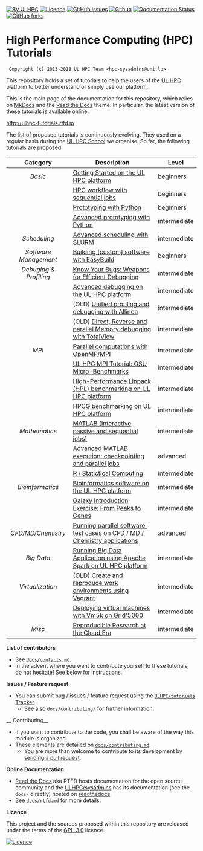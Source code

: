 [![By ULHPC](https://img.shields.io/badge/by-ULHPC-blue.svg)](https://hpc.uni.lu) [![Licence](https://img.shields.io/badge/license-GPL--3.0-blue.svg)](http://www.gnu.org/licenses/gpl-3.0.html) [![GitHub issues](https://img.shields.io/github/issues/ULHPC/tutorials.svg)](https://github.com/ULHPC/tutorials/issues/) [![Github](https://img.shields.io/badge/sources-github-green.svg)](https://github.com/ULHPC/tutorials/) [![Documentation Status](http://readthedocs.org/projects/ulhpc-tutorials/badge/?version=latest)](http://ulhpc-tutorials.readthedocs.io) [![GitHub forks](https://img.shields.io/github/stars/ULHPC/tutorials.svg?style=social&label=Star)](https://github.com/ULHPC/tutorials)

# High Performance Computing (HPC) Tutorials

     Copyright (c) 2013-2018 UL HPC Team <hpc-sysadmins@uni.lu>

This repository holds a set of tutorials to help the users of the [UL HPC](https://hpc.uni.lu) platform to better understand or simply use our platform.

This is the main page of the documentation for this repository, which relies on [MkDocs](http://www.mkdocs.org/) and the [Read the Docs](http://readthedocs.io) theme.
In particular, the latest version of these tutorials is available online:

<http://ulhpc-tutorials.rtfd.io>

The list of proposed tutorials is continuously evolving.
They used on a regular basis during the [UL HPC School](http://hpc.uni.lu/hpc-school/) we organise.
So far, the following tutorials are proposed:

| **Category**           | **Description**                                                                             | **Level**      |
| :----------:           | ----------------------------------------------------------------------------                | -------------- |
| _Basic_                | [Getting Started on the UL HPC platform](beginners/)                                        | beginners      |
|                        | [HPC workflow with sequential jobs](basic/sequential_jobs/)                                 | beginners      |
|                        | [Prototyping with Python](python/basics/)                                                   | beginners      |
|                        | [Advanced prototyping with Python](python/advanced/)                                        | intermediate   |
| _Scheduling_           | [Advanced scheduling with SLURM](scheduling/advanced)                                       | intermediate   |
| _Software Management_  | [Building [custom] software with EasyBuild](tools/easyBuild/)                               | beginners      |
| _Debuging & Profiling_ | [Know Your Bugs: Weapons for Efficient Debugging](debugging/basics/)                        | intermediate   |
|                        | [Advanced debugging on the UL HPC platform](debugging/advanced/)                            | intermediate   |
|                        | (OLD) [Unified profiling and debugging with Allinea](advanced/Allinea/)                     | intermediate   |
|                        | (OLD) [Direct,  Reverse and parallel Memory debugging with TotalView](advanced/TotalView/)  | intermediate   |
| _MPI_                  | [Parallel computations with OpenMP/MPI](parallel/basics/)                                   | intermediate   |
|                        | [UL HPC MPI Tutorial: OSU Micro-Benchmarks](parallel/mpi/OSU_MicroBenchmarks/)              | intermediate   |
|                        | [High-Performance Linpack (HPL) benchmarking on UL HPC platform](parallel/mpi/HPL/)         | intermediate   |
|                        | [HPCG benchmarking on UL HPC platform](parallel/hybrid/HPCG/)                               | intermediate   |
| _Mathematics_          | [MATLAB (interactive, passive and sequential jobs)](maths/matlab/basics/)                   | intermediate   |
|                        | [Advanced MATLAB execution: checkpointing and parallel jobs](maths/matlab/advanced/)        | advanced       |
|                        | [R / Statictical Computing](maths/R/)                                                       | intermediate   |
| _Bioinformatics_       | [Bioinformatics software on the UL HPC platform](bio/basics/)                               | intermediate   |
|                        | [Galaxy Introduction Exercise: From Peaks to Genes](bio/galaxy/)                            | intermediate   |
| _CFD/MD/Chemistry_     | [Running parallel software: test cases on CFD / MD / Chemistry applications](multiphysics/) | advanced       |
| _Big Data_             | [Running Big Data Application using Apache Spark on UL HPC platform](bigdata/)              | intermediate   |
| _Virtualization_       | (OLD) [Create and reproduce work environments using Vagrant](advanced/Vagrant/)             | intermediate   |
|                        | [Deploying virtual machines with Vm5k on Grid'5000](advanced/vm5k/)                         | intermediate   |
| _Misc_                 | [Reproducible Research at the Cloud Era](misc/reproducible-research/)                       | intermediate   |

__List of contributors__

* See [`docs/contacts.md`](contacts.md).
* In the advent where you want to contribute yourself to these tutorials, do not hesitate! See below for instructions.

__Issues / Feature request__

* You can submit bug / issues / feature request using the [`ULHPC/tutorials` Tracker](https://github.com/ULHPC/tutorials/issues).
    - See also [`docs/contributing/`](docs/contributing/) for further information.

__ Contributing__

* If you want to contribute to the code, you shall be aware of the way this module is organized.
* These elements are detailed on [`docs/contributing.md`](contributing.md).
    - You are more than welcome to contribute to its development by [sending a pull request](https://help.github.com/articles/using-pull-requests).

__Online Documentation__

* [Read the Docs](https://readthedocs.org/) aka RTFD hosts documentation for the open source community and the [ULHPC/sysadmins](https://github.com/ULHPC/tutorials) has its documentation (see the `docs/` directly) hosted on [readthedocs](http://ulhpc-tutorials.rtfd.org).
* See [`docs/rtfd.md`](rtfd.md) for more details.

__Licence__

This project and the sources proposed within this repository are released under the terms of the [GPL-3.0](LICENCE) licence.

[![Licence](https://www.gnu.org/graphics/gplv3-88x31.png)](LICENSE)
